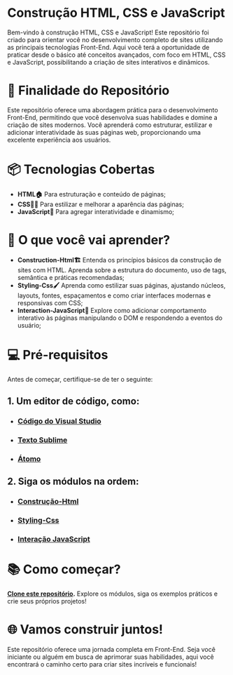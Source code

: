 # Construção HTML, CSS e JavaScript
Bem-vindo à construção HTML, CSS e JavaScript! Este repositório foi criado para orientar você no desenvolvimento completo de sites utilizando as principais tecnologias Front-End. Aqui você terá a oportunidade de praticar desde o básico até conceitos avançados, com foco em HTML, CSS e JavaScript, possibilitando a criação de sites interativos e dinâmicos.

# 🎯 Finalidade do Repositório
Este repositório oferece uma abordagem prática para o desenvolvimento Front-End, permitindo que você desenvolva suas habilidades e domine a criação de sites modernos. Você aprenderá como estruturar, estilizar e adicionar interatividade às suas páginas web, proporcionando uma excelente experiência aos usuários.

# 📦 Tecnologias Cobertas
- **HTML🏠** Para estruturação e conteúdo de páginas;
- **CSS🧑‍🎨** Para estilizar e melhorar a aparência das páginas;
- **JavaScript💼** Para agregar interatividade e dinamismo;

# 🚀 O que você vai aprender?
- **Construction-Html🏗️** Entenda os princípios básicos da construção de sites com HTML. Aprenda sobre a estrutura do documento, uso de tags, semântica e práticas recomendadas;
- **Styling-Css🖌️** Aprenda como estilizar suas páginas, ajustando núcleos, layouts, fontes, espaçamentos e como criar interfaces modernas e responsivas com CSS;
- **Interaction-JavaScript💼** Explore como adicionar comportamento interativo às páginas manipulando o DOM e respondendo a eventos do usuário;
# 💻 Pré-requisitos
Antes de começar, certifique-se de ter o seguinte:

## 1. Um editor de código, como:
- ### [Código do Visual Studio](https://code.visualstudio.com/)
- ### [Texto Sublime](https://www.sublimetext.com/)
- ### [Átomo](https://atom-editor.cc/)
## 2. Siga os módulos na ordem:
- ### [Construção-Html](https://github.com/Karlos-Eduardo-Mrqs/Construction-Html-Css-Javascript/tree/Test/Constru%C3%A7%C3%A3o-Html)
- ### [Styling-Css](https://github.com/Karlos-Eduardo-Mrqs/Construction-Html-Css-Javascript/tree/Test/Constru%C3%A7%C3%A3o-Html)
- ### [Interação JavaScript](https://github.com/Karlos-Eduardo-Mrqs/Construction-Html-Css-Javascript/tree/Test/Intera%C3%A7%C3%A3o-Javascript)
# 📚 Como começar?
**[Clone este repositório](https://github.com/seuusuario/construction-html-css-javascript.git).** Explore os módulos, siga os exemplos práticos e crie seus próprios projetos!

# 🌐 Vamos construir juntos!
Este repositório oferece uma jornada completa em Front-End. Seja você iniciante ou alguém em busca de aprimorar suas habilidades, aqui você encontrará o caminho certo para criar sites incríveis e funcionais!